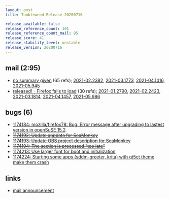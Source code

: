 ```yaml
---
layout: post
title: Tumbleweed Release 20200716

release_available: false
release_reference_count: 101
release_reference_count_mail: 95
release_score: 41
release_stability_level: unstable
release_version: 20200716
---
```


## mail (2:95)

- [no summary given](https://github.com/boombatower/tumbleweed-review/issues/10) (65 refs); [2021-02.2382](https://github.com/boombatower/tumbleweed-review/issues/10), [2021-03.1773](https://github.com/boombatower/tumbleweed-review/issues/10), [2021-04.1416](https://github.com/boombatower/tumbleweed-review/issues/10), [2021-05.945](https://github.com/boombatower/tumbleweed-review/issues/10)
- [released! - Firefox fails to load](https://lists.opensuse.org/opensuse-factory/2020-07/msg00343.html) (30 refs); [2021-01.2790](https://github.com/boombatower/tumbleweed-review/issues/10), [2021-02.2423](https://github.com/boombatower/tumbleweed-review/issues/10), [2021-03.1814](https://github.com/boombatower/tumbleweed-review/issues/10), [2021-04.1457](https://github.com/boombatower/tumbleweed-review/issues/10), [2021-05.986](https://github.com/boombatower/tumbleweed-review/issues/10)

## bugs (6)

<!--more-->

- [1174184: mozilla/firefox78: Bug: Error message after upgrading to lastest version in openSuSE 15.2](https://bugzilla.opensuse.org/show_bug.cgi?id=1174184)
- ~~[1174192: Update appdata for SeaMonkey](https://bugzilla.opensuse.org/show_bug.cgi?id=1174192)~~
- ~~[1174193: Update OBS project description for SeaMonkey](https://bugzilla.opensuse.org/show_bug.cgi?id=1174193)~~
- ~~[1174194: The <files> section is processed "too late"](https://bugzilla.opensuse.org/show_bug.cgi?id=1174194)~~
- [1174213: Use larger font for boot and initialization](https://bugzilla.opensuse.org/show_bug.cgi?id=1174213)
- [1174224: Starting some apps  (sddm-greeter, krita) with qt5ct theme make them crash](https://bugzilla.opensuse.org/show_bug.cgi?id=1174224)



## links

- [mail announcement](https://github.com/boombatower/tumbleweed-review/issues/10)
